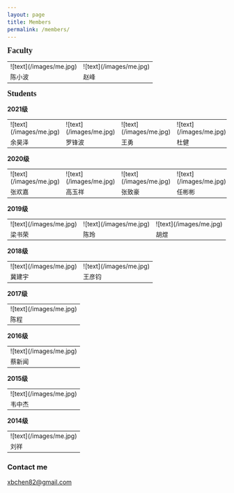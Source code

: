 ```yaml
---
layout: page
title: Members
permalink: /members/
---
```



**<font size=4 face='Times New Roman'>Faculty</font>**

<table>
    <tr>
        <td>![text](/images/me.jpg)</td>
		<td>![text](/images/me.jpg)</td>
    </tr>
	<tr>
        <td>陈小波</td>
		<td>赵峰</td>
    </tr>
</table>  

**<font size=4 face='Times New Roman'>Students</font>**
<p><b>2021级</b></p>
<table>
    <tr>
        <td>![text](/images/me.jpg)</td>
		<td>![text](/images/me.jpg)</td>
		<td>![text](/images/me.jpg)</td>
		<td>![text](/images/me.jpg)</td>
    </tr>
	<tr>
        <td>余昊泽</td>
		<td>罗锋波</td>
		<td>王勇</td>
		<td>杜健</td>
    </tr>
</table>

<p><b>2020级</b></p>
<table>
    <tr>
        <td>![text](/images/me.jpg)</td>
		<td>![text](/images/me.jpg)</td>
		<td>![text](/images/me.jpg)</td>
		<td>![text](/images/me.jpg)</td>
    </tr>
	<tr>
        <td>张欢嘉</td>
		<td>高玉祥</td>
		<td>张致豪</td>
		<td>任彬彬</td>
    </tr>
</table>

<p><b>2019级</b></p>
<table>
    <tr>
        <td>![text](/images/me.jpg)</td>
		<td>![text](/images/me.jpg)</td>
		<td>![text](/images/me.jpg)</td>
    </tr>
	<tr>
        <td>梁书荣</td>
		<td>陈玲</td>
		<td>胡煜</td>
    </tr>
</table>

<p><b>2018级</b></p>
<table>
    <tr>
        <td>![text](/images/me.jpg)</td>
		<td>![text](/images/me.jpg)</td>
    </tr>
	<tr>
        <td>冀建宇</td>
		<td>王彦钧</td>
    </tr>
</table>

<p><b>2017级</b></p>
<table>
    <tr>
        <td>![text](/images/me.jpg)</td>
    </tr>
	<tr>
        <td>陈程</td>
    </tr>
</table>


<p><b>2016级</b></p>
<table>
    <tr>
        <td>![text](/images/me.jpg)</td>
    </tr>
	<tr>
        <td>蔡新闻</td>
    </tr>
</table>

<p><b>2015级</b></p>
<table>
    <tr>
        <td>![text](/images/me.jpg)</td>
    </tr>
	<tr>
        <td>韦中杰</td>
    </tr>
</table>

<p><b>2014级</b></p>
<table>
    <tr>
        <td>![text](/images/me.jpg)</td>
    </tr>
	<tr>
        <td>刘祥</td>
    </tr>
</table>



### Contact me

[xbchen82@gmail.com](mailto:xbchen82@gmail.com)